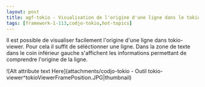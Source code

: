 ```yaml
---
layout: post
title: agf-tokio - Visualisation de l'origine d'une ligne dans le tokio-viewer
tags: [framework-1-113,codjo-tokio,hot-topics]
---
```

Il est possible de visualiser facilement l'origine d'une ligne dans tokio-viewer.
Pour cela il suffit de séléctionner une ligne. Dans la zone de texte dans le coin inférieur gauche s'affichent les informations permettant de comprendre l'origine de la ligne.

![Alt attribute text Here](attachments/codjo-tokio - Outil tokio-viewer^tokioViewerFramePosition.JPG|thumbnail)